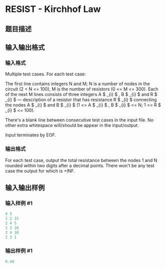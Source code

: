 # RESIST - Kirchhof Law

## 题目描述

## 输入输出格式

### 输入格式

Multiple test cases. For each test case:

The first line contains integers N and M; N is a number of nodes in the circuit (2 < N <= 100), M is the number of resistors (0 <= M <= 300). Each of the next M lines consists of three integers A $ _{i} $ , B $ _{i} $ and R $ _{i} $ — description of a resistor that has resistance R $ _{i} $ connecting the nodes A $ _{i} $ and B $ _{i} $ (1 <= A $ _{i} $ , B $ _{i} $ <= N; 1 <= R $ _{i} $ <= 100).

There's a blank line between consecutive test cases in the input file. No other extra whitespace will/should be appear in the input/output.

Input terminates by EOF.

### 输出格式

For each test case, output the total resistance between the nodes 1 and N rounded within two digits after a decimal points. There won't be any test case the output for which is +INF.

## 输入输出样例

### 输入样例 #1

```cpp
4 5
1 2 15
2 4 5
1 3 10
3 4 10
2 3 1
```


### 输出样例 #1

```cpp
9.40
```



